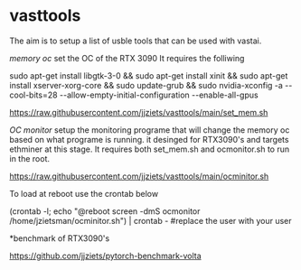 # vasttools

The aim is to setup a list of usble tools that can be used with vastai.

*memory oc*
set the OC of the RTX 3090
It requires the folliwing

sudo apt-get install libgtk-3-0 && sudo apt-get install xinit && sudo apt-get install xserver-xorg-core && sudo update-grub && sudo nvidia-xconfig -a --cool-bits=28 --allow-empty-initial-configuration --enable-all-gpus

https://raw.githubusercontent.com/jjziets/vasttools/main/set_mem.sh


*OC monitor*
setup the monitoring programe that will change the memory oc based on what programe is running. it desinged for RTX3090's and targets ethminer at this stage.
It requires both set_mem.sh and ocmonitor.sh to run in the root.

https://raw.githubusercontent.com/jjziets/vasttools/main/ocminitor.sh

To load at reboot use the crontab below

(crontab -l; echo "@reboot screen -dmS ocmonitor /home/jzietsman/ocminitor.sh") | crontab -  #replace the user with your user

*benchmark of RTX3090's

https://github.com/jjziets/pytorch-benchmark-volta


